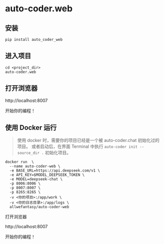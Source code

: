 # auto-coder.web

## 安装

```
pip install auto_coder_web
```

## 进入项目

```
cd <project_dir>    
auto-coder.web 
```

## 打开浏览器

http://localhost:8007

开始你的编程！

## 使用 Docker 运行
> 使用 docker 时，需要你的项目已经是一个被 auto-coder.chat 初始化过的项目。
> 或者启动后，在界面 Terminal 中执行 `auto-coder init --source_dir .` 初始化项目。


```shell
docker run  \
  --name auto-coder-web \
  -e BASE_URL=https://api.deepseek.com/v1 \
  -e API_KEY=$MODEL_DEEPSEEK_TOKEN \
  -e MODEL=deepseek-chat \
  -p 8006:8006 \
  -p 8007:8007 \
  -p 8265:8265 \
  -v <你的项目>:/app/work \
  -v <你的日志目录>:/app/logs \
  allwefantasy/auto-coder-web
```

打开浏览器

http://localhost:8007

开始你的编程！



